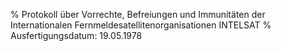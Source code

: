 % Protokoll über Vorrechte, Befreiungen und Immunitäten der Internationalen Fernmeldesatellitenorganisationen INTELSAT
% Ausfertigungsdatum: 19.05.1978
 